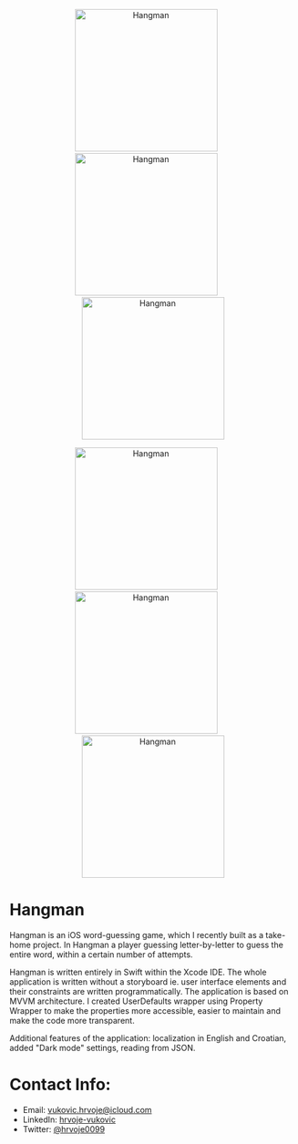 <p align="center">
<img src="screenshots/hangman/screen01.png" width="250"  title="Hangman">&nbsp;&nbsp;&nbsp;&nbsp;&nbsp;&nbsp;<img src="screenshots/hangman/screen02.png" width="250" title="Hangman">&nbsp;&nbsp;&nbsp;&nbsp;&nbsp;&nbsp;<img src="screenshots/hangman/screen03.png" width="250" title="Hangman">
</p>
<p align="center">
<img src="screenshots/hangman/screen04.png" width="250" title="Hangman">&nbsp;&nbsp;&nbsp;&nbsp;&nbsp;&nbsp;<img src="screenshots/hangman/screen05.png" width="250" title="Hangman">&nbsp;&nbsp;&nbsp;&nbsp;&nbsp;&nbsp;<img src="screenshots/hangman/screen06.png" width="250" title="Hangman">
</p>

# Hangman
Hangman is an iOS word-guessing game, which I recently built as a take-home project. In Hangman a player guessing letter-by-letter to guess the entire word, within a certain number of attempts.

Hangman is written entirely in Swift within the Xcode IDE. The whole application is written without a storyboard ie. user interface elements and their constraints are written programmatically. The application is based on MVVM architecture. I created UserDefaults wrapper using Property Wrapper to make the properties more accessible, easier to maintain and make the code more transparent.

Additional features of the application: localization in English and Croatian, added "Dark mode" settings, reading from JSON.

# Contact Info:

- Email: vukovic.hrvoje@icloud.com
- LinkedIn: [hrvoje-vukovic](https://www.linkedin.com/in/hrvoje-vuković-08117b74)
- Twitter: [@hrvoje0099](https://twitter.com/hrvoje0099)
